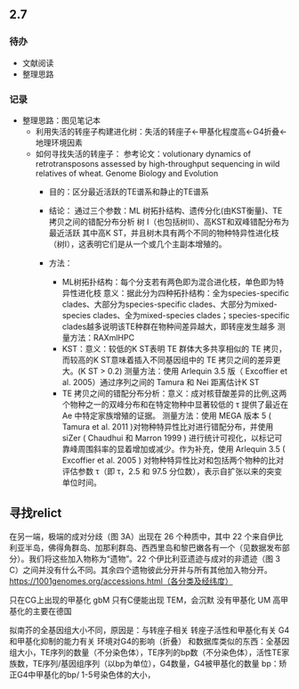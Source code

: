 ## 2.7
### 待办
+ 文献阅读
+ 整理思路
### 记录
+ 整理思路：图见笔记本
  + 利用失活的转座子构建进化树：失活的转座子←甲基化程度高←G4折叠←地理环境因素
  + 如何寻找失活的转座子：
    参考论文：volutionary dynamics of retrotransposons assessed by high-throughput sequencing in wild relatives of wheat. Genome Biology and Evolution
    + 目的：区分最近活跃的TE谱系和静止的TE谱系
    + 结论： 通过三个参数：ML 树拓扑结构、遗传分化(由KST衡量)、TE 拷贝之间的错配分布分析
        树 I（也包括树Ⅱ）、高KST和双峰错配分布为最近活跃
        其中高K ST，并且树木具有两个不同的物种特异性进化枝（树Ⅰ），这表明它们是从一个或几个主副本增殖的。

    + 方法：
        + ML树拓扑结构：每个分支若有两色即为混合进化枝，单色即为特异性进化枝
            意义：据此分为四种拓扑结构：全为species-specific clades、大部分为species-specific clades、大部分为mixed-species clades、全为mixed-species clades；species-specific clades越多说明该TE种群在物种间差异越大，即转座发生越多
            测量方法：RAXmlHPC
        + KST：意义：较低的K ST表明 TE 群体大多共享相似的 TE 拷贝，而较高的K ST意味着插入不同基因组中的 TE 拷贝之间的差异更大。(K ST > 0.2)
            测量方法：使用 Arlequin 3.5 版（ Excoffier et al. 2005）通过序列之间的 Tamura 和 Nei 距离估计K ST 
        + TE 拷贝之间的错配分布分析：意义：成对核苷酸差异的比例,这两个物种之一的双峰分布和在特定物种中显著较低的 τ 提供了最近在Ae 中特定家族增殖的证据。
            测量方法：使用 MEGA 版本 5 ( Tamura et al. 2011 )对物种特异性比对进行错配分布，并使用 siZer ( Chaudhui 和 Marron 1999 ) 进行统计可视化，以标记可靠峰周围斜率的显着增加或减少。作为补充，使用 Arlequin 3.5 ( Excoffier et al. 2005 ) 对物种特异性比对和包括两个物种的比对评估参数 τ（即 τ，2.5 和 97.5 分位数），表示自扩张以来的突变单位时间。

## 寻找relict
在另一端，极端的成对分歧（图 3A）出现在 26 个种质中，其中 22 个来自伊比利亚半岛，佛得角群岛、加那利群岛、西西里岛和黎巴嫩各有一个（见数据发布部分）。我们将这些加入物称为“遗物”。22 个伊比利亚遗迹与成对的非遗迹（图 3 C）之间并没有什么不同。其余四个遗物彼此分开并与所有其他加入物分开。
https://1001genomes.org/accessions.html（各分类及经纬度）

只在CG上出现的甲基化 gbM
只有C便能出现 TEM，会沉默
没有甲基化 UM
高甲基化的主要在德国

拟南芥的全基因组大小不同，原因是：与转座子相关
转座子活性和甲基化有关
G4和甲基化抑制的能力有关
环境对G4的影响（折叠）
和数据库类似的东西：全基因组大小，TE序列的数量（不分染色体），TE序列的bp数（不分染色体），活性TE家族数，TE序列/基因组序列（以bp为单位），G4数量，G4被甲基化的数量
bp：矫正G4中甲基化的bp/
1-5号染色体的大小，